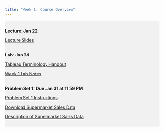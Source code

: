 ```yaml
---
title: "Week 1: Course Overview"
---
```


<div style="background-color:rgba(0, 0, 0, 0.0470588); text-align:left; vertical-align: middle; padding:10px 0;">

<b>Lecture: Jan 22</b> <br>

<a  href="/materials/unit_00/week_01/lecture_00_week_01.html" target="_blank">Lecture Slides</a> <br> <br>

<b>Lab: Jan 24</b> <br>

<a  href="/materials/unit_00/week_01/handout_00_week_01.html" target="_blank">Tableau Terminology Handout</a> <br>

<a  href="/materials/unit_00/week_01/lab_00_week_01.html" target="_blank">Week 1 Lab Notes</a> <br> <br>

<b>Problem Set 1: Due Jan 31 at 11:59 PM</b> <br>

<a  href="/materials/unit_00/week_01/ps1.html" target="_blank">Problem Set 1 Instructions</a> <br>

<a  href="/materials/unit_00/inputs/supermarket_sales.csv" download>Download Supermarket Sales Data</a> <br>

<a  href="/materials/unit_00/inputs/supermarketdata_describe.html" target="_blank">Description of Supermarket Sales Data</a>

</div>

<br> 